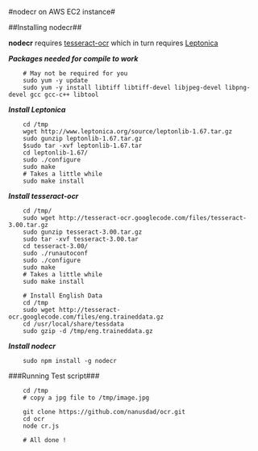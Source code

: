 #nodecr on AWS EC2 instance#

##Installing nodecr##

**nodecr** requires [tesseract-ocr](https://code.google.com/p/tesseract-ocr/) which in turn requires [Leptonica](http://leptonica.com/)

***Packages needed for compile to work***

	    # May not be required for you
	    sudo yum -y update 
	    sudo yum -y install libtiff libtiff-devel libjpeg-devel libpng-devel gcc gcc-c++ libtool

***Install Leptonica***

	    cd /tmp
	    wget http://www.leptonica.org/source/leptonlib-1.67.tar.gz
        sudo gunzip leptonlib-1.67.tar.gz
        $sudo tar -xvf leptonlib-1.67.tar
        cd leptonlib-1.67/
        sudo ./configure
        sudo make 
        # Takes a little while
        sudo make install

***Install tesseract-ocr***

        cd /tmp/
        sudo wget http://tesseract-ocr.googlecode.com/files/tesseract-3.00.tar.gz
        sudo gunzip tesseract-3.00.tar.gz
        sudo tar -xvf tesseract-3.00.tar
        cd tesseract-3.00/
        sudo ./runautoconf
        sudo ./configure
        sudo make
        # Takes a little while
        sudo make install 

        # Install English Data
        cd /tmp
        sudo wget http://tesseract-ocr.googlecode.com/files/eng.traineddata.gz
        cd /usr/local/share/tessdata
        sudo gzip -d /tmp/eng.traineddata.gz

***Install nodecr***

        sudo npm install -g nodecr

###Running Test script###

        cd /tmp
        # copy a jpg file to /tmp/image.jpg

        git clone https://github.com/nanusdad/ocr.git
        cd ocr
        node cr.js

        # All done ! 
